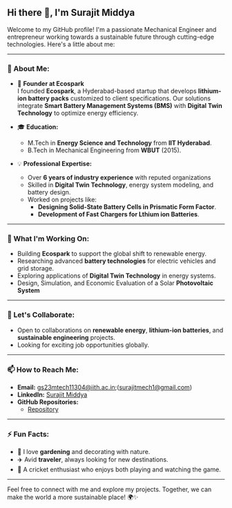 ## Hi there 👋, I'm Surajit Middya

Welcome to my GitHub profile! I'm a passionate Mechanical Engineer and entrepreneur working towards a sustainable future through cutting-edge technologies. Here's a little about me:

---

### 🚀 About Me:
- 🔭 **Founder at Ecospark**  
  I founded **Ecospark**, a Hyderabad-based startup that develops **lithium-ion battery packs** customized to client specifications. Our solutions integrate **Smart Battery Management Systems (BMS)** with **Digital Twin Technology** to optimize energy efficiency.

- 🎓 **Education:**  
  - M.Tech in **Energy Science and Technology** from **IIT Hyderabad**.  
  - B.Tech in Mechanical Engineering from **WBUT** (2015).

- 💡 **Professional Expertise:**  
  - Over **6 years of industry experience** with reputed organizations  
  - Skilled in **Digital Twin Technology**, energy system modeling, and battery design.  
  - Worked on projects like:
    - **Designing Solid-State Battery Cells in Prismatic Form Factor**.
    - **Development of Fast Chargers for Lthium ion Batteries**.

---

### 🌱 What I'm Working On:
- Building **Ecospark** to support the global shift to renewable energy.  
- Researching advanced **battery technologies** for electric vehicles and grid storage.  
- Exploring applications of **Digital Twin Technology** in energy systems.
- Design, Simulation, and Economic Evaluation of a Solar **Photovoltaic System**


---

### 🤝 Let's Collaborate:
- Open to collaborations on **renewable energy**, **lithium-ion batteries**, and **sustainable engineering** projects.  
- Looking for exciting job opportunities globally.

---

### 📫 How to Reach Me:
- **Email:** [gs23mtech11304@iith.ac.in](mailto:gs23mtech11304@iith.ac.in);(surajitmech1@gmail.com) 
- **LinkedIn:** [Surajit Middya](https://www.linkedin.com/in/surajit-middya-a898239b/)  
- **GitHub Repositories:**  
  - [Repository](https://github.com/surajitmiddya)

---

### ⚡ Fun Facts:
- 🌿 I love **gardening** and decorating with nature.  
- ✈️ Avid **traveler**, always looking for new destinations.  
- 🏏 A cricket enthusiast who enjoys both playing and watching the game.

---

Feel free to connect with me and explore my projects. Together, we can make the world a more sustainable place! 🌍✨
